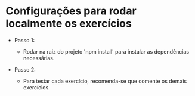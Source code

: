 # Configurações para rodar localmente os exercícios

* Passo 1:
  - Rodar na raiz do projeto 'npm install' para instalar as dependências necessárias.

* Passo 2:
  - Para testar cada exercício, recomenda-se que comente os demais exercícios.
